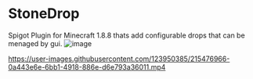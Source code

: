 # StoneDrop
Spigot Plugin for Minecraft 1.8.8 thats add configurable drops that can be menaged by gui.
![image](https://user-images.githubusercontent.com/123950385/215476497-4809f1c8-d4c7-45a3-8bde-639d562a29af.png)


https://user-images.githubusercontent.com/123950385/215476966-0a443e6e-6bb1-4918-886e-d6e793a36011.mp4

